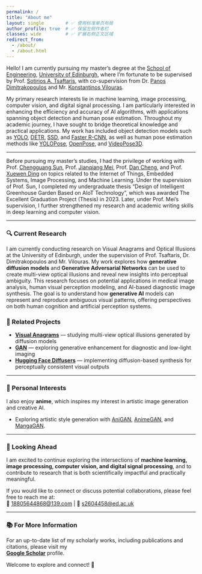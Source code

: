 ```yaml
---
permalink: /
title: "About me"
layout: single        # ✅ 使用标准单页布局
author_profile: true  # ✅ 保留左侧作者栏
classes: wide         # ✅ 扩展右侧正文区域
redirect_from:
  - /about/
  - /about.html
---
```


Hello! I am currently pursuing my master’s degree at the [School of Engineering](https://eng.ed.ac.uk/), [University of Edinburgh](https://www.ed.ac.uk/), where I’m fortunate to be supervised by Prof. [Sotirios A. Tsaftaris](https://eng.ed.ac.uk/about/people/professor-sotirios-tsaftaris), with co-supervision from Dr. [Panos Dimitrakopoulos](https://vios.science/team/panos) and Mr. [Konstantinos Vilouras](https://vios.science/team/kostas).

My primary research interests lie in machine learning, image processing, computer vision, and digital signal processing. I am particularly interested in enhancing the efficiency and accuracy of AI algorithms, with applications spanning object detection and human pose estimation. Throughout my academic journey, I have sought to bridge theoretical knowledge and practical applications. My work has included object detection models such as  [YOLO](https://github.com/ultralytics/ultralytics), [DETR](https://github.com/facebookresearch/detr), [SSD](https://github.com/amdegroot/ssd.pytorch), and [Faster R-CNN](https://github.com/jwyang/faster-rcnn.pytorch), as well as human pose estimation methods like [YOLOPose](https://arxiv.org/abs/2204.06806), [OpenPose](https://github.com/CMU-Perceptual-Computing-Lab/openpose), and [VideoPose3D](https://github.com/facebookresearch/VideoPose3D).  

---

Before pursuing my master’s studies, I had the privilege of working with Prof. [Chengguang Sun](https://dianzi.tute.edu.cn/info/1291/25242.htm), Prof. [Jianqiang Mei](https://dianzi.tute.edu.cn/info/1291/25232.htm), Prof. [Dan Cheng](https://dianzi.tute.edu.cn/info/1291/25162.htm), and Prof. [Xuewen Ding](https://dianzi.tute.edu.cn/info/1291/25172.htm)  on topics related to the Internet of Things, Embedded Systems, Image Processing, and Machine Learning. Under the supervision of Prof. Sun, I completed my undergraduate thesis “Design of Intelligent Greenhouse Garden Based on AIoT Technology”, which was awarded The Excellent Graduation Project (Thesis) in 2023. Later, under Prof. Mei’s supervision, I further strengthened my research and academic writing skills in deep learning and computer vision. 

---

### 🔍 Current Research

I am currently conducting research on Visual Anagrams and Optical Illusions at the University of Edinburgh, under the supervision of Prof. Tsaftaris, Dr. Dimitrakopoulos and Mr. Vilouras. My work explores how **generative diffusion models** and **Generative Adversarial Networks** can be used to create multi-view optical illusions and reveal new insights into perceptual ambiguity. This research focuses on potential applications in medical image analysis, human visual perception modeling, and AI-based diagnostic image synthesis. The goal is to understand how **generative AI** models can represent and reproduce ambiguous visual patterns, offering perspectives on both human cognition and artificial perception systems.

### 🔗 Related Projects
- [**Visual Anagrams**](https://github.com/dangeng/visual_anagrams) — studying multi-view optical illusions generated by diffusion models  
- [**GAN**](https://github.com/eriklindernoren/PyTorch-GAN) — exploring generative enhancement for diagnostic and low-light imaging  
- [**Hugging Face Diffusers**](https://github.com/huggingface/diffusers) — implementing diffusion-based synthesis for perceptually consistent visual outputs  

---

### 🎨 Personal Interests

I also enjoy **anime**, which inspires my interest in artistic image generation and creative AI.  

- Exploring artistic style generation with [AniGAN](https://github.com/bing-li-ai/AniGAN), [AnimeGAN](https://github.com/TachibanaYoshino/AnimeGAN), and [MangaGAN](https://github.com/nikitaa30/Manga-GAN). 

---

### 🚀 Looking Ahead

I am excited to continue exploring the intersections of **machine learning, image processing, computer vision, and digital signal processing**, and to contribute to research that is both scientifically impactful and practically meaningful.

If you would like to connect or discuss potential collaborations, please feel free to reach me at:  
📧 18805644868@139.com | 📧 s2604458@ed.ac.uk  

---

### 📚 For More Information
For an up-to-date list of my scholarly works, including publications and citations, please visit my  
[**Google Scholar**](https://scholar.google.com/citations?hl=en&user=wv4jqDEAAAAJ) profile.  

Welcome to explore and connect! 🌟




